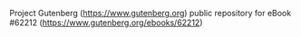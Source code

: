 Project Gutenberg (https://www.gutenberg.org) public repository for
eBook #62212 (https://www.gutenberg.org/ebooks/62212)

